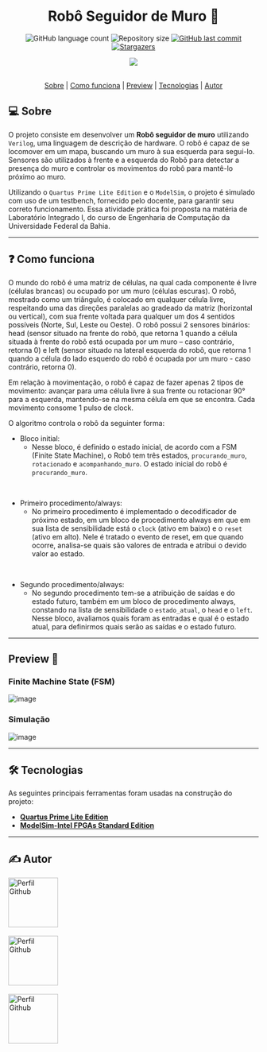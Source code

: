 <h1 align="center">
  Robô Seguidor de Muro 🤖
</h1>

<p align="center">
  <img alt="GitHub language count" src="https://img.shields.io/github/languages/count/RuanCxrdoso/Projeto-Robo">

  <img alt="Repository size" src="https://img.shields.io/github/repo-size/RuanCxrdoso/Projeto-Robo">
  
  <a href="https://github.com/RuanCxrdoso/Projeto-Robo/commits/main">
    <img alt="GitHub last commit" src="https://img.shields.io/github/last-commit/RuanCxrdoso/Projeto-Robo">
  </a>

   <a href="https://github.com/RuanCxrdoso/Projeto-Robo/stargazers">
    <img alt="Stargazers" src="https://img.shields.io/github/stars/RuanCxrdoso/Projeto-Robo?style=social">
  </a>
</p>

<div align="center">
  <img src="https://github.com/RuanCxrdoso/Projeto-Robo/assets/86266893/9d9be081-142d-4b54-ac60-9bdfbbc6e3bc" alt"Mapa">
</div>

<br>

<p align="center">
 <a href="#-sobre">Sobre</a> | 
 <a href="#-como-funciona">Como funciona</a> | 
 <a href="-preview">Preview</a> |
 <a href="#-tecnologias">Tecnologias</a> | 
 <a href="#-autor">Autor</a>
</p>


## 💻 Sobre

O projeto consiste em desenvolver um **Robô seguidor de muro** utilizando `Verilog`, uma linguagem de descrição de hardware. O robô é capaz de se locomover em um mapa, buscando um muro à sua esquerda para segui-lo. Sensores são utilizados à frente e a esquerda do Robô para detectar a presença do muro e controlar os movimentos do robô para mantê-lo próximo ao muro.

Utilizando o `Quartus Prime Lite Edition` e o `ModelSim`, o projeto é simulado com uso de um testbench, fornecido pelo docente, para garantir seu correto funcionamento. Essa atividade prática foi proposta na matéria de Laboratório Integrado I, do curso de Engenharia de Computação da Universidade Federal da Bahia.

---

## ❓ Como funciona 

O mundo do robô é uma matriz de células, na qual cada componente é livre (células brancas) ou ocupado por um muro (células escuras). O robô, mostrado como um triângulo, é colocado em qualquer célula livre, respeitando uma das direções paralelas ao gradeado da matriz (horizontal ou vertical), com sua frente voltada para qualquer um dos 4 sentidos possíveis (Norte, Sul, Leste ou Oeste). O robô possui 2 sensores binários: head (sensor situado na frente do robô, que retorna 1 quando a célula situada à frente do robô está ocupada por um muro – caso contrário, retorna 0) e left (sensor situado na lateral esquerda do robô, que retorna 1 quando a célula do lado esquerdo do robô é ocupada por um muro - caso contrário, retorna 0).

Em relação à movimentação, o robô é capaz de fazer apenas 2 tipos de movimento: avançar para uma célula livre à sua frente ou rotacionar 90° para a esquerda, mantendo-se na mesma célula em que se encontra. Cada movimento consome 1 pulso de clock.

O algoritmo controla o robô da seguinter forma:
- Bloco initial:
  + Nesse bloco, é definido o estado inicial, de acordo com a FSM (Finite State Machine), o Robô tem três estados, `procurando_muro`, `rotacionado` e `acompanhando_muro`. O estado inicial do robô é `procurando_muro`.

<br>

- Primeiro procedimento/always:
  + No primeiro procedimento é implementado o decodificador de próximo estado, em um bloco de procedimento always em que em sua lista de sensibilidade está o `clock` (ativo em baixo) e o `reset` (ativo em alto). Nele é tratado o evento de reset, em que quando ocorre, analisa-se quais são valores de entrada e atribui o devido valor ao estado.

<br>

- Segundo procedimento/always:
  + No segundo procedimento tem-se a atribuição de saídas e do estado futuro, também em um bloco de procedimento always, constando na lista de sensibilidade o `estado_atual`, o `head` e o `left`. Nesse bloco, avaliamos quais foram as entradas e qual é o estado atual, para definirmos quais serão as saídas e o estado futuro.
---

## Preview 📸

### Finite Machine State (FSM)
  ![image](https://github.com/RuanCxrdoso/Projeto-Robo/assets/86266893/c9fd36c3-83a7-4a35-815e-55a09589197d)

### Simulação

  ![image](https://github.com/RuanCxrdoso/Projeto-Robo/assets/86266893/192a06b9-e001-4377-83ec-4c333781b495)

---

## 🛠 Tecnologias 

As seguintes principais ferramentas foram usadas na construção do projeto:

- **[Quartus Prime Lite Edition](https://www.intel.com/content/www/us/en/software-kit/665990/intel-quartus-prime-lite-edition-design-software-version-18-1-for-windows.html)**
- **[ModelSim-Intel FPGAs Standard Edition](https://www.intel.com/content/www/us/en/software-kit/750368/modelsim-intel-fpgas-standard-edition-software-version-18-1.html)**

---

## ✍ Autor 
<div>
  <img alt="Perfil Github" title="Perfil Github" src="https://github.com/RuanCxrdoso.png" width="100px" />
</div>
<br>
<div>
  <img alt="Perfil Github" title="Perfil Github" src="https://github.com/MiCorreia.png" width="100px" />
</div>
<br>
<div>
  <img alt="Perfil Github" title="Perfil Github" src="https://github.com/Edilton-Damasceno.png" width="100px" />
</div>

